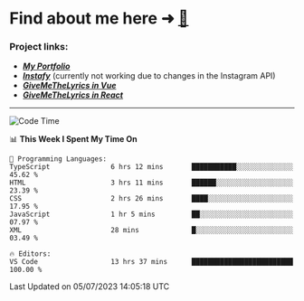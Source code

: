 # Find about me here ➜ [🧑](https://pauabella.dev)

### Project links:
- ***[My Portfolio](https://pauabella.dev)***
- ***[Instafy](https://instafy.me)*** (currently not working due to changes in the Instagram API)
- ***[GiveMeTheLyrics in Vue](https://lyrics.pauabella.dev)***
- ***[GiveMeTheLyrics in React](https://pauabella.dev/GiveMeTheLyrics)***

---
<!--START_SECTION:waka-->
![Code Time](http://img.shields.io/badge/Code%20Time-2%2C293%20hrs%2058%20mins-blue)

📊 **This Week I Spent My Time On** 

```text
💬 Programming Languages: 
TypeScript               6 hrs 12 mins       ███████████░░░░░░░░░░░░░░   45.62 % 
HTML                     3 hrs 11 mins       ██████░░░░░░░░░░░░░░░░░░░   23.39 % 
CSS                      2 hrs 26 mins       ████░░░░░░░░░░░░░░░░░░░░░   17.95 % 
JavaScript               1 hr 5 mins         ██░░░░░░░░░░░░░░░░░░░░░░░   07.97 % 
XML                      28 mins             █░░░░░░░░░░░░░░░░░░░░░░░░   03.49 % 

🔥 Editors: 
VS Code                  13 hrs 37 mins      █████████████████████████   100.00 % 
```


 Last Updated on 05/07/2023 14:05:18 UTC
<!--END_SECTION:waka-->
